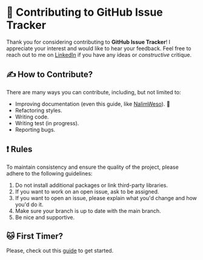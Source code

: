# 🤝 Contributing to GitHub Issue Tracker

Thank you for considering contributing to **GitHub Issue Tracker**! I appreciate your interest and would like to hear your feedback. Feel free to reach out to me on [LinkedIn](https://www.linkedin.com/in/madina-tussupova/) if you have any ideas or *constructive* critique.

## ✍️ How to Contribute?

There are many ways you can contribute, including, but not limited to:

- Improving documentation (even this guide, like [NalimWeso](https://github.com/NalimWeso)). 🤠
- Refactoring styles.
- Writing code.
- Writing test (in progress).
- Reporting bugs.

## ❗️ Rules

To maintain consistency and ensure the quality of the project, please adhere to the following guidelines:

1. Do not install additional packages or link third-party libraries.
2. If you want to work on an open issue, ask to be assigned.
3. If you want to open an issue, please explain what you'd change and how you'd do it.
4. Make sure your branch is up to date with the main branch.
5. Be nice and supportive.

## 🐱 First Timer?

Please, check out this [guide](https://www.freecodecamp.org/news/git-and-github-workflow-for-open-source/) to get started.
